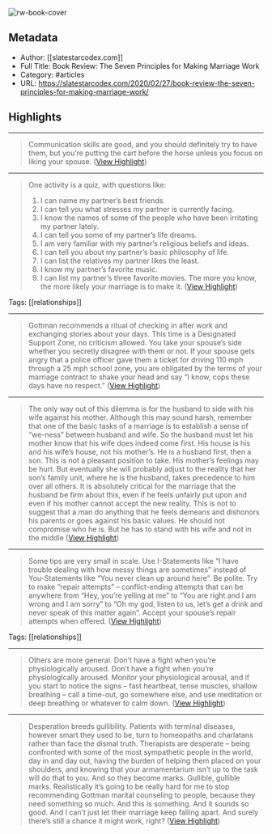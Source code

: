 ![rw-book-cover](https://readwise-assets.s3.amazonaws.com/static/images/article4.6bc1851654a0.png)

## Metadata
- Author: [[slatestarcodex.com]]
- Full Title: Book Review: The Seven Principles for Making Marriage Work
- Category: #articles
- URL: https://slatestarcodex.com/2020/02/27/book-review-the-seven-principles-for-making-marriage-work/

## Highlights
***

> Communication skills are good, and you should definitely try to have them, but you’re putting the cart before the horse unless you focus on liking your spouse. ([View Highlight](https://instapaper.com/read/1476088638/19888275))

***

> One activity is a quiz, with questions like:
> 1. I can name my partner’s best friends.
> 2. I can tell you what stresses my partner is currently facing.
> 3. I know the names of some of the people who have been irritating
> my partner lately.
> 4. I can tell you some of my partner’s life dreams.
> 5. I am very familiar with my partner’s religious beliefs and ideas.
> 6. I can tell you about my partner’s basic philosophy of life.
> 7. I can list the relatives my partner likes the least.
> 8. I know my partner’s favorite music.
> 9. I can list my partner’s three favorite movies.
> The more you know, the more likely your marriage is to make it. ([View Highlight](https://instapaper.com/read/1476088638/19888280))

Tags: [[relationships]] 

***

> Gottman recommends a ritual of checking in after work and exchanging stories about your days. This time is a Designated Support Zone, no criticism allowed. You take your spouse’s side whether you secretly disagree with them or not. If your spouse gets angry that a police officer gave them a ticket for driving 110 mph through a 25 mph school zone, you are obligated by the terms of your marriage contract to shake your head and say “I know, cops these days have no respect.” ([View Highlight](https://instapaper.com/read/1476088638/19888281))

***

> The only way out of this dilemma is for the husband to side with his wife against his mother. Although this may sound harsh, remember that one of the basic tasks of a marriage is to establish a sense of “we-ness” between husband and wife. So the husband must let his mother know that his wife does indeed come first. His house is his and his wife’s house, not his mother’s. He is a husband first, then a son. This is not a pleasant position to take. His mother’s feelings may be hurt. But eventually she will probably adjust to the reality that her son’s family unit, where he is the husband, takes precedence to him over all others. It is absolutely critical for the marriage that the husband be firm about this, even if he feels unfairly put upon and even if his mother cannot accept the new reality.
> This is not to suggest that a man do anything that he feels demeans and dishonors his parents or goes against his basic values. He should not compromise who he is. But he has to stand with his wife and not in the middle ([View Highlight](https://instapaper.com/read/1476088638/19888283))

***

> Some tips are very small in scale. Use I-Statements like “I have trouble dealing with how messy things are sometimes” instead of You-Statements like “You never clean up around here”. Be polite. Try to make “repair attempts” – conflict-ending attempts that can be anywhere from “Hey, you’re yelling at me” to “You are right and I am wrong and I am sorry” to “Oh my god, listen to us, let’s get a drink and never speak of this matter again”. Accept your spouse’s repair attempts when offered. ([View Highlight](https://instapaper.com/read/1476088638/19888294))

Tags: [[relationships]] 

***

> Others are more general. Don’t have a fight when you’re physiologically aroused. Don’t have a fight when you’re physiologically aroused. Monitor your physiological arousal, and if you start to notice the signs – fast heartbeat, tense muscles, shallow breathing – call a time-out, go somewhere else, and use meditation or deep breathing or whatever to calm down. ([View Highlight](https://instapaper.com/read/1476088638/19888297))

***

> Desperation breeds gullibility. Patients with terminal diseases, however smart they used to be, turn to homeopaths and charlatans rather than face the dismal truth. Therapists are desperate – being confronted with some of the most sympathetic people in the world, day in and day out, having the burden of helping them placed on your shoulders, and knowing that your armamentarium isn’t up to the task will do that to you. And so they become marks. Gullible, gullible marks. Realistically it’s going to be really hard for me to stop recommending Gottman marital counseling to people, because they need something so much. And this is something. And it sounds so good. And I can’t just let their marriage keep falling apart. And surely there’s still a chance it might work, right? ([View Highlight](https://instapaper.com/read/1476088638/19888333))

